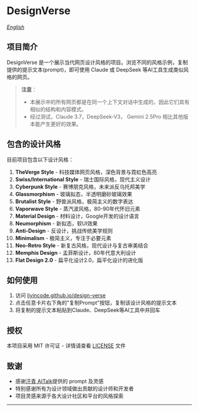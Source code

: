 # DesignVerse

*[English](README.md)*

## 项目简介

DesignVerse 是一个展示当代网页设计风格的项目。浏览不同的风格示例，复制提供的提示文本(prompt)，即可使用 Claude 或 DeepSeek 等AI工具生成类似风格的网页。

> **注意**：
> - 本展示中的所有网页都是在同一个上下文对话中生成的，因此它们具有相似的结构和内容模式。
> - 经过测试，Claude 3.7，DeepSeek-V3， Gemini 2.5Pro 相比其他版本能产生更好的效果。

## 包含的设计风格

目前项目包含以下设计风格：

1. **TheVerge Style** - 科技媒体网页风格，深色背景与霓虹色高亮
2. **Swiss/International Style** - 瑞士国际风格，现代主义设计
3. **Cyberpunk Style** - 赛博朋克风格，未来派反乌托邦美学
4. **Glassmorphism** - 玻璃拟态，半透明磨砂玻璃效果
5. **Brutalist Style** - 野兽派风格，极简主义的数字表达
6. **Vaporwave Style** - 蒸汽波风格，80-90年代怀旧元素
7. **Material Design** - 材料设计，Google开发的设计语言
8. **Neumorphism** - 新拟态，软UI效果
9. **Anti-Design** - 反设计，挑战传统美学规则
10. **Minimalism** - 极简主义，专注于必要元素
11. **Neo-Retro Style** - 新复古风格，现代设计与复古审美结合
12. **Memphis Design** - 孟菲斯设计，80年代意大利设计
13. **Flat Design 2.0** - 扁平化设计2.0，扁平化设计的进化版

## 如何使用

1. 访问 [liyincode.github.io/design-verse](https://liyincode.github.io/design-verse/)
2. 点击任意卡片右下角的"复制Prompt"按钮，复制该设计风格的提示文本
3. 将复制的提示文本粘贴到Claude、DeepSeek等AI工具中并回车

## 授权

本项目采用 MIT 许可证 - 详情请查看 [LICENSE](LICENSE) 文件

## 致谢

- 感谢[汗青 AITalk](https://mp.weixin.qq.com/s/UX_GaRlepP8GGxKFyh5rSA)提供的 prompt 及灵感
- 特别感谢所有为设计领域做出贡献的设计师和开发者
- 项目灵感来源于各大设计社区和平台的风格探索

---
